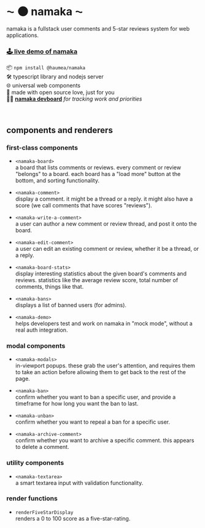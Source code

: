 
<br/>

# ⁓ 🌑 namaka ⁓

namaka is a fullstack user comments and 5-star reviews system for web applications.

### [🕹️ live demo of namaka](https://namaka.chasemoskal.com/)  

📦 `npm install @haumea/namaka`  
🛠️ typescript library and nodejs server  
🌐 universal web components  
💖 made with open source love, just for you  
👨‍🏫 [**namaka devboard**](https://github.com/orgs/haumea-group/projects/3/views/1) *for tracking work and priorities*  

<br/>

## components and renderers

### first-class components

- `<namaka-board>`  
  a board that lists comments or reviews. every comment or review "belongs" to a board. each board has a "load more" button at the bottom, and sorting functionality.

- `<namaka-comment>`  
  display a comment. it might be a thread or a reply. it might also have a score (we call comments that have scores "reviews").

- `<namaka-write-a-comment>`  
  a user can author a new comment or review thread, and post it onto the board.

- `<namaka-edit-comment>`  
  a user can edit an existing comment or review, whether it be a thread, or a reply.

- `<namaka-board-stats>`  
  display interesting statistics about the given board's comments and reviews. statistics like the average review score, total number of comments, things like that.

- `<namaka-bans>`  
  displays a list of banned users (for admins).

- `<namaka-demo>`  
  helps developers test and work on namaka in "mock mode", without a real auth integration.

### modal components

- `<namaka-modals>`  
  in-viewport popups. these grab the user's attention, and requires them to take an action before allowing them to get back to the rest of the page.

- `<namaka-ban>`  
  confirm whether you want to ban a specific user, and provide a timeframe for how long you want the ban to last.

- `<namaka-unban>`  
  confirm whether you want to repeal a ban for a specific user.

- `<namaka-archive-comment>`  
  confirm whether you want to archive a specific comment. this appears to delete a comment.

### utility components

- `<namaka-textarea>`  
  a smart textarea input with validation functionality.

### render functions

- `renderFiveStarDisplay`  
  renders a 0 to 100 score as a five-star-rating.

